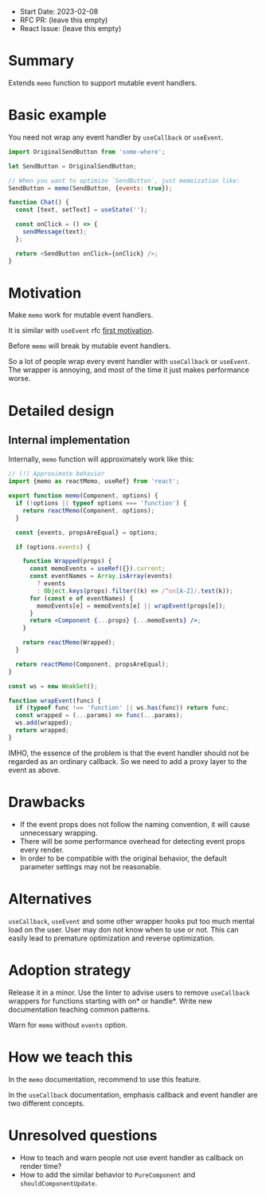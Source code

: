 - Start Date: 2023-02-08
- RFC PR: (leave this empty)
- React Issue: (leave this empty)

# Summary

Extends `memo` function to support mutable event handlers.

# Basic example

You need not wrap any event handler by `useCallback` or `useEvent`.

```js
import OriginalSendButton from 'some-where';

let SendButton = OriginalSendButton;

// When you want to optimize `SendButton`, just memoization like:
SendButton = memo(SendButton, {events: true});

function Chat() {
  const [text, setText] = useState('');

  const onClick = () => {
    sendMessage(text);
  };

  return <SendButton onClick={onClick} />;
}
```

# Motivation

Make `memo` work for mutable event handlers.

It is similar with `useEvent` rfc [first motivation](https://github.com/reactjs/rfcs/blob/useevent/text/0000-useevent.md#reading-stateprops-in-event-handlers-breaks-optimizations).

Before `memo` will break by mutable event handlers.

So a lot of people wrap every event handler with `useCallback` or `useEvent`.
The wrapper is annoying, and most of the time it just makes performance worse.


# Detailed design

## Internal implementation

Internally, `memo` function will approximately work like this:

```jsx
// (!) Approximate behavior
import {memo as reactMemo, useRef} from 'react';

export function memo(Component, options) {
  if (!options || typeof options === 'function') {
    return reactMemo(Component, options);
  }

  const {events, propsAreEqual} = options;

  if (options.events) {

    function Wrapped(props) {
      const memoEvents = useRef({}).current;
      const eventNames = Array.isArray(events)
        ? events
        : Object.keys(props).filter((k) => /^on[A-Z]/.test(k));
      for (const e of eventNames) {
        memoEvents[e] = memoEvents[e] || wrapEvent(props[e]);
      }
      return <Component {...props} {...memoEvents} />;
    }

    return reactMemo(Wrapped);
  }

  return reactMemo(Component, propsAreEqual);
}

const ws = new WeakSet();

function wrapEvent(func) {
  if (typeof func !== 'function' || ws.has(func)) return func;
  const wrapped = (...params) => func(...params);
  ws.add(wrapped);
  return wrapped;
}
```

IMHO, the essence of the problem is that the event handler should not be regarded as an ordinary callback.
So we need to add a proxy layer to the event as above.

# Drawbacks

- If the event props does not follow the naming convention, it will cause unnecessary wrapping.
- There will be some performance overhead for detecting event props every render.
- In order to be compatible with the original behavior, the default parameter settings may not be reasonable.

# Alternatives

`useCallback`, `useEvent` and some other wrapper hooks put too much mental load on the user.
User may don not know when to use or not. This can easily lead to premature optimization and reverse optimization.


# Adoption strategy

Release it in a minor. 
Use the linter to advise users to remove `useCallback` wrappers for functions starting with on* or handle*.
Write new documentation teaching common patterns.

Warn for `memo` without `events` option.

# How we teach this

In the `memo` documentation, recommend to use this feature.

In the `useCallback` documentation, emphasis callback and event handler are two different concepts.

# Unresolved questions

- How to teach and warn people not use event handler as callback on render time?
- How to add the similar behavior to `PureComponent` and `shouldComponentUpdate`.
